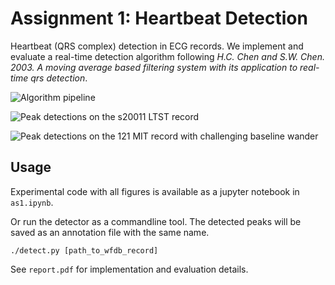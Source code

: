 # Assignment 1: Heartbeat Detection

Heartbeat (QRS complex) detection in ECG records. We implement and evaluate a real-time detection algorithm following *H.C. Chen and S.W. Chen. 2003. A moving average based filtering system with its application to real-time qrs detection*.

![Algorithm pipeline](/figs/algo.png)

![Peak detections on the s20011 LTST record](/figs/detects.png)

![Peak detections on the 121 MIT record with challenging baseline wander](/figs/wander.png)


## Usage

Experimental code with all figures is available as a jupyter notebook in `as1.ipynb`.

Or run the detector as a commandline tool. The detected peaks will be saved as an annotation file with the same name.
```
./detect.py [path_to_wfdb_record]
```

See `report.pdf` for implementation and evaluation details.
